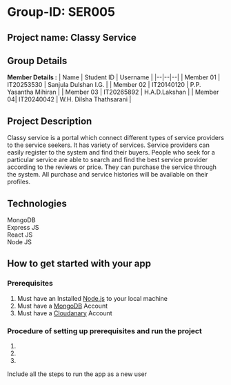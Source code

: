 # Group-ID: SER005
## Project name: Classy Service
## Group Details

**Member Details :** 
| Name | Student ID | Username |
|--|--|--|
| Member 01 | IT20253530 | Sanjula Dulshan I.G. |
| Member 02 | IT20140120 | P.P. Yasantha Mihiran |
| Member 03 | IT20265892 | H.A.D.Lakshan |
| Member 04| IT20240042 | W.H. Dilsha Thathsarani |

## Project Description
Classy service is a portal which connect different types of service providers to the service seekers. It has variety of services. Service providers can easily register to the system and find their buyers. People who seek for a particular service are able to search and find the best service provider according to the reviews or price. They can purchase the service through the system. All purchase and service histories will be available on their profiles.

## Technologies
MongoDB<br>
Express JS<br>
React JS<br>
Node JS<br>


## How to get started with your app

### Prerequisites
1. Must have an Installed [Node.js](https://nodejs.org/en/) to your local machine
2. Must have a [MongoDB](https://www.mongodb.com/) Account
3. Must have a [Cloudanary](https://www.cloudimage.io/en/home) Account

### Procedure of setting up prerequisites and run the project

1.
2.
3.

Include all the steps to run the app as a new user 
